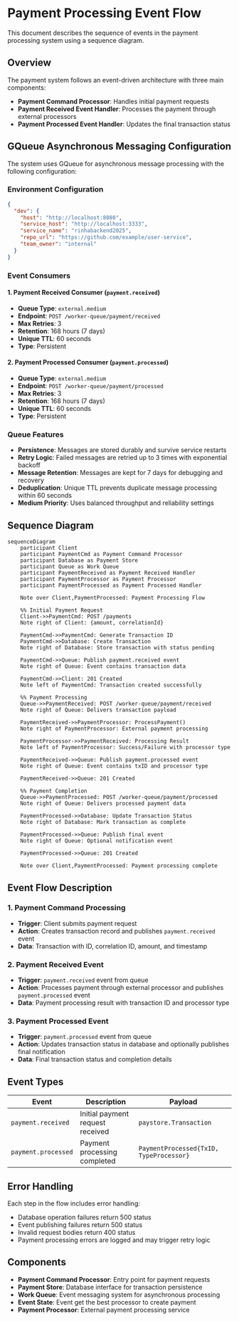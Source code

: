 # Payment Processing Event Flow

This document describes the sequence of events in the payment processing system using a sequence diagram.

## Overview

The payment system follows an event-driven architecture with three main components:
- **Payment Command Processor**: Handles initial payment requests
- **Payment Received Event Handler**: Processes the payment through external processors
- **Payment Processed Event Handler**: Updates the final transaction status

## GQueue Asynchronous Messaging Configuration

The system uses GQueue for asynchronous message processing with the following configuration:

### Environment Configuration
```json
{
  "dev": {
    "host": "http://localhost:8080",
    "service_host": "http://localhost:3333", 
    "service_name": "rinhabackend2025",
    "repo_url": "https://github.com/example/user-service",
    "team_owner": "internal"
  }
}
```

### Event Consumers

#### 1. Payment Received Consumer (`payment.received`)
- **Queue Type**: `external.medium`
- **Endpoint**: `POST /worker-queue/payment/received`
- **Max Retries**: 3
- **Retention**: 168 hours (7 days)
- **Unique TTL**: 60 seconds
- **Type**: Persistent

#### 2. Payment Processed Consumer (`payment.processed`)  
- **Queue Type**: `external.medium`
- **Endpoint**: `POST /worker-queue/payment/processed`
- **Max Retries**: 3
- **Retention**: 168 hours (7 days)
- **Unique TTL**: 60 seconds
- **Type**: Persistent

### Queue Features
- **Persistence**: Messages are stored durably and survive service restarts
- **Retry Logic**: Failed messages are retried up to 3 times with exponential backoff
- **Message Retention**: Messages are kept for 7 days for debugging and recovery
- **Deduplication**: Unique TTL prevents duplicate message processing within 60 seconds
- **Medium Priority**: Uses balanced throughput and reliability settings

## Sequence Diagram

```mermaid
sequenceDiagram
    participant Client
    participant PaymentCmd as Payment Command Processor
    participant Database as Payment Store
    participant Queue as Work Queue
    participant PaymentReceived as Payment Received Handler
    participant PaymentProcessor as Payment Processor
    participant PaymentProcessed as Payment Processed Handler

    Note over Client,PaymentProcessed: Payment Processing Flow

    %% Initial Payment Request
    Client->>PaymentCmd: POST /payments
    Note right of Client: {amount, correlationId}
    
    PaymentCmd->>PaymentCmd: Generate Transaction ID
    PaymentCmd->>Database: Create Transaction
    Note right of Database: Store transaction with status pending
    
    PaymentCmd->>Queue: Publish payment.received event
    Note right of Queue: Event contains transaction data
    
    PaymentCmd->>Client: 201 Created
    Note left of PaymentCmd: Transaction created successfully

    %% Payment Processing
    Queue->>PaymentReceived: POST /worker-queue/payment/received
    Note right of Queue: Delivers transaction payload
    
    PaymentReceived->>PaymentProcessor: ProcessPayment()
    Note right of PaymentProcessor: External payment processing
    
    PaymentProcessor->>PaymentReceived: Processing Result
    Note left of PaymentProcessor: Success/Failure with processor type
    
    PaymentReceived->>Queue: Publish payment.processed event
    Note right of Queue: Event contains txID and processor type
    
    PaymentReceived->>Queue: 201 Created

    %% Payment Completion
    Queue->>PaymentProcessed: POST /worker-queue/payment/processed
    Note right of Queue: Delivers processed payment data
    
    PaymentProcessed->>Database: Update Transaction Status
    Note right of Database: Mark transaction as complete
    
    PaymentProcessed->>Queue: Publish final event
    Note right of Queue: Optional notification event
    
    PaymentProcessed->>Queue: 201 Created

    Note over Client,PaymentProcessed: Payment processing complete
```

## Event Flow Description

### 1. Payment Command Processing
- **Trigger**: Client submits payment request
- **Action**: Creates transaction record and publishes `payment.received` event
- **Data**: Transaction with ID, correlation ID, amount, and timestamp

### 2. Payment Received Event
- **Trigger**: `payment.received` event from queue
- **Action**: Processes payment through external processor and publishes `payment.processed` event
- **Data**: Payment processing result with transaction ID and processor type

### 3. Payment Processed Event
- **Trigger**: `payment.processed` event from queue
- **Action**: Updates transaction status in database and optionally publishes final notification
- **Data**: Final transaction status and completion details

## Event Types

| Event | Description | Payload |
|-------|-------------|---------|
| `payment.received` | Initial payment request received | `paystore.Transaction` |
| `payment.processed` | Payment processing completed | `PaymentProcessed{TxID, TypeProcessor}` |

## Error Handling

Each step in the flow includes error handling:
- Database operation failures return 500 status
- Event publishing failures return 500 status
- Invalid request bodies return 400 status
- Payment processing errors are logged and may trigger retry logic

## Components

- **Payment Command Processor**: Entry point for payment requests
- **Payment Store**: Database interface for transaction persistence
- **Work Queue**: Event messaging system for asynchronous processing
- **Event State**: Event get the best processor to create payment 
- **Payment Processor**: External payment processing service
